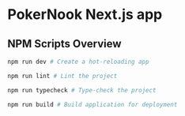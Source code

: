 # PokerNook Next.js app

## NPM Scripts Overview

```bash
npm run dev # Create a hot-reloading app

npm run lint # Lint the project

npm run typecheck # Type-check the project

npm run build # Build application for deployment
```
